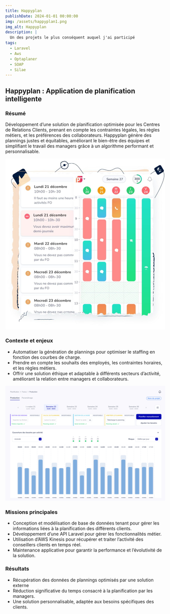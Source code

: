 ```yaml
---
title: Happyplan
publishDate: 2024-01-01 00:00:00
img: /assets/happyplan1.png
img_alt: Happyplan
description: |
  Un des projets le plus conséquent auquel j'ai participé
tags:
  - Laravel
  - Aws
  - Optaplaner
  - SOAP
  - Silae
---
```


## Happyplan : Application de planification intelligente

### Résumé
Développement d’une solution de planification optimisée pour les Centres de Relations Clients, prenant en compte les contraintes légales, les règles métiers, et les préférences des collaborateurs. Happyplan génère des plannings justes et équitables, améliorant le bien-être des équipes et simplifiant le travail des managers grâce à un algorithme performant et personnalisable.

![Happyplan](/assets/algorh.jpeg)

### Contexte et enjeux
- Automatiser la génération de plannings pour optimiser le staffing en fonction des courbes de charge.
- Prendre en compte les souhaits des employés, les contraintes horaires, et les règles métiers.
- Offrir une solution éthique et adaptable à différents secteurs d’activité, améliorant la relation entre managers et collaborateurs.

![Happyplan](/assets/happyplan2.jpg)

### Missions principales
- Conception et modélisation de base de données tenant pour gérer les informations liées à la planification des différents clients.
- Développement d’une API Laravel pour gérer les fonctionnalités métier.
- Utilisation d’AWS Kinesis pour récupérer et traiter l’activité des conseillers clients en temps réel.
- Maintenance applicative pour garantir la performance et l’évolutivité de la solution.

### Résultats
- Récupération des données de plannings optimisés par une solution externe 
- Réduction significative du temps consacré à la planification par les managers.
- Une solution personnalisable, adaptée aux besoins spécifiques des clients.